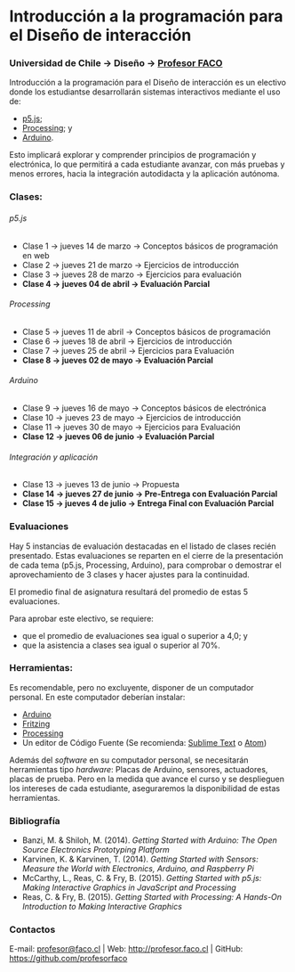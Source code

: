 # Introducción a la programación para el Diseño de interacción

### Universidad de Chile → Diseño → [Profesor FACO](http://profesor.faco.cl/)

Introducción a la programación para el Diseño de interacción es un electivo donde los estudiantse desarrollarán sistemas interactivos mediante el uso de:

- [p5.js](https://p5js.org/es/);
- [Processing](https://processing.org/); y 
- [Arduino](https://www.arduino.cc/).

Esto implicará explorar y comprender principios de programación y electrónica, lo que permitirá a cada estudiante avanzar, con más pruebas y menos errores, hacia la integración autodidacta y la aplicación autónoma.

### Clases: 

###### p5.js

- Clase 1 → jueves 14 de marzo → Conceptos básicos de programación en web
- Clase 2 → jueves 21 de marzo → Ejercicios de introducción
- Clase 3 → jueves 28 de marzo → Ejercicios para evaluación
- **Clase 4 → jueves 04 de abril → Evaluación Parcial**

###### Processing

- Clase 5 → jueves 11 de abril → Conceptos básicos de programación
- Clase 6 → jueves 18 de abril → Ejercicios de introducción
- Clase 7 → jueves 25 de abril → Ejercicios para Evaluación
- **Clase 8 → jueves 02 de mayo → Evaluación Parcial**

###### Arduino

- Clase 9 → jueves 16 de mayo → Conceptos básicos de electrónica
- Clase 10 → jueves 23 de mayo → Ejercicios de introducción
- Clase 11 → jueves 30 de mayo → Ejercicios para Evaluación
- **Clase 12 → jueves 06 de junio → Evaluación Parcial**

###### Integración y aplicación

- Clase 13 → jueves 13 de junio → Propuesta
- **Clase 14 → jueves 27 de junio → Pre-Entrega con Evaluación Parcial**
- **Clase 15 → jueves 4 de julio  → Entrega Final con Evaluación Parcial**

### Evaluaciones

Hay 5 instancias de evaluación destacadas en el listado de clases recién presentado. Estas evaluaciones se reparten en el cierre de la presentación de cada tema (p5.js, Processing, Arduino), para comprobar o demostrar el aprovechamiento de 3 clases y hacer ajustes para la continuidad.

El promedio final de asignatura resultará del promedio de estas 5 evaluaciones. 

Para aprobar este electivo, se requiere: 

- que el promedio de evaluaciones sea igual o superior a 4,0; y 
- que la asistencia a clases sea igual o superior al 70%.  

### Herramientas:

Es recomendable, pero no excluyente, disponer de un computador personal. En este computador deberían instalar: 

- [Arduino](https://www.arduino.cc/)
- [Fritzing](http://fritzing.org/download/)
- [Processing](https://processing.org/download/)
- Un editor de Código Fuente (Se recomienda: [Sublime Text](https://www.sublimetext.com/) o [Atom](https://atom.io/))

Además del *software* en su computador personal, se necesitarán herramientas tipo *hardware*: Placas de Arduino, sensores, actuadores, placas de prueba. Pero en la medida que avance el curso y se desplieguen los intereses de cada estudiante, aseguraremos la disponibilidad de estas herramientas.

### Bibliografía

- Banzi, M. & Shiloh, M. (2014). *Getting Started with Arduino: The Open Source Electronics Prototyping Platform*
- Karvinen, K. & Karvinen, T. (2014). *Getting Started with Sensors: Measure the World with Electronics, Arduino, and Raspberry Pi*
- McCarthy, L., Reas, C. &  Fry, B. (2015). *Getting Started with p5.js: Making Interactive Graphics in JavaScript and Processing*
- Reas, C. &  Fry, B. (2015). *Getting Started with Processing: A Hands-On Introduction to Making Interactive Graphics*

### Contactos

E-mail: profesor@faco.cl | Web: http://profesor.faco.cl | GitHub: https://github.com/profesorfaco
